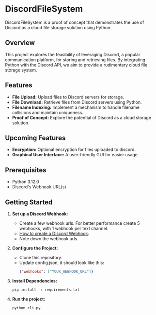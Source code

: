 # DiscordFileSystem

DiscordFileSystem is a proof of concept that demonstrates the use of Discord as a cloud file storage solution using Python.

## Overview

This project explores the feasibility of leveraging Discord, a popular communication platform, for storing and retrieving files. By integrating Python with the Discord API, we aim to provide a rudimentary cloud file storage system.

## Features

- **File Upload:** Upload files to Discord servers for storage.
- **File Download:** Retrieve files from Discord servers using Python.
- **Filename Indexing:** Implement a mechanism to handle filename collisions and maintain uniqueness.
- **Proof of Concept:** Explore the potential of Discord as a cloud storage solution.

## Upcoming Features
- **Encryption:** Optional encryption for files uploaded to discord.
- **Graphical User Interface:** A user-friendly GUI for easier usage.

## Prerequisites

- Python 3.12.0
- Discord's Webhook URL(s)

## Getting Started

1. **Set up a Discord Webhook:**
   - Create a few webhook urls. For better performance create 5 webhooks, with 1 webhook per text channel.
   - [How to create a Discord Webhook](https://support.discord.com/hc/en-us/articles/228383668-Intro-to-Webhooks).
   - Note down the webhook urls.

2. **Configure the Project:**
   - Clone this repository.
   - Update config.json, it should look like this:
     ```json
     {"webhooks": ["YOUR_WEBHOOK_URL"]}

3. **Install Dependencies:**
   ```bash
   pip install -r requirements.txt

4. **Run the project:**
   ```bash
   python cli.py

   
